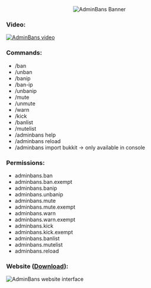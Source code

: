<div align="center">
  <img src="https://cdn.rabbit-company.com/plugins/AdminBans/banner.jpg" alt="AdminBans Banner">
</div>

<h3>Video:</h3>

[![AdminBans video](http://img.youtube.com/vi/XNbzvaI9DIQ/0.jpg)](http://www.youtube.com/watch?v=XNbzvaI9DIQ "AdminBans Video")

<h3>Commands:</h3>
<ul>
	<li>/ban
	<li>/unban
	<li>/banip
	<li>/ban-ip
	<li>/unbanip
	<li>/mute
	<li>/unmute
	<li>/warn
	<li>/kick
	<li>/banlist
	<li>/mutelist
	<li>/adminbans help
	<li>/adminbans reload
	<li>/adminbans import bukkit -> only available in console
</ul>

<h3>Permissions:</h3>
<ul>
	<li>adminbans.ban
	<li>adminbans.ban.exempt
	<li>adminbans.banip
	<li>adminbans.unbanip
	<li>adminbans.mute
	<li>adminbans.mute.exempt
	<li>adminbans.warn
	<li>adminbans.warn.exempt
	<li>adminbans.kick
	<li>adminbans.kick.exempt
	<li>adminbans.banlist
	<li>adminbans.mutelist
	<li>adminbans.reload
</ul>

<h3>Website (<a href="https://github.com/zigazajc007/AdminBans-Website/releases/download/v2.0.0/AdminBans.zip">Download</a>):</h3>
<div>
	<img src="https://cdn.rabbit-company.com/plugins/AdminBans/website.png" alt="AdminBans website interface" />
</div>
